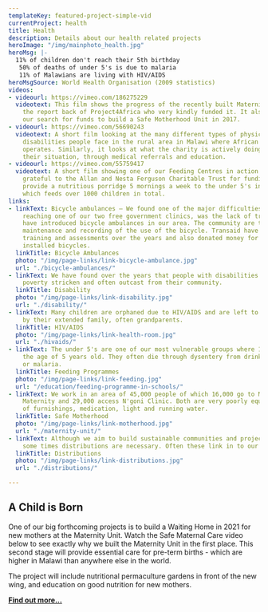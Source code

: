 ```yaml
---
templateKey: featured-project-simple-vid
currentProject: health
title: Health
description: Details about our health related projects
heroImage: "/img/mainphoto_health.jpg"
heroMsg: |-
  11% of children don't reach their 5th birthday
   50% of deaths of under 5's is due to malaria
   11% of Malawians are living with HIV/AIDS
heroMsgSource: World Health Organisation (2009 statistics)
videos:
- videourl: https://vimeo.com/186275229
  videotext: This film shows the progress of the recently built Maternity Unit and
    the report back of Project4Africa who very kindly funded it. It also explains
    our search for funds to build a Safe Motherhood Unit in 2017.
- videourl: https://vimeo.com/56690243
  videotext: A short film looking at the many different types of physical and mental
    disabilities people face in the rural area in Malawi where African Vision Malawi
    operates. Similarly, it looks at what the charity is actively doing to improve
    their situation, through medical referrals and education.
- videourl: https://vimeo.com/55759417
  videotext: A short film showing one of our Feeding Centres in action. We are very
    grateful to the Allan and Nesta Ferguson Charitable Trust for funding this. We
    provide a nutritious porridge 5 mornings a week to the under 5's in our area,
    which feeds over 1000 children in total.
links:
- linkText: Bicycle ambulances — We found one of the major difficulties for people
    reaching one of our two free government clinics, was the lack of transport. We
    have introduced bicycle ambulances in our area. The community are trained on the
    maintenance and recording of the use of the bicycle. Transaid have helped with
    training and assessments over the years and also donated money for 2 of the latest
    installed bicycles.
  linkTitle: Bicycle Ambulances
  photo: "/img/page-links/link-bicycle-ambulance.jpg"
  url: "./bicycle-ambulances/"
- linkText: We have found over the years that people with disabilities are the most
    poverty stricken and often outcast from their community.
  linkTitle: Disability
  photo: "/img/page-links/link-disability.jpg"
  url: "./disability/"
- linkText: Many children are orphaned due to HIV/AIDS and are left to be looked after
    by their extended family, often grandparents.
  linkTitle: HIV/AIDS
  photo: "/img/page-links/link-health-room.jpg"
  url: "./hivaids/"
- linkText: The under 5's are one of our most vulnerable groups where 11% never reach
    the age of 5 years old. They often die through dysentery from drinking dirty water,
    or malaria.
  linkTitle: Feeding Programmes
  photo: "/img/page-links/link-feeding.jpg"
  url: "/education/feeding-programme-in-schools/"
- linkText: We work in an area of 45,000 people of which 16,000 go to M'bang'ombe
    Maternity and 29,000 access N'goni Clinic. Both are very poorly equiped in terms
    of furnishings, medication, light and running water.
  linkTitle: Safe Motherhood
  photo: "/img/page-links/link-motherhood.jpg"
  url: "./maternity-unit/"
- linkText: Although we aim to build sustainable communities and projects, unfortunately
    some times distributions are necessary. Often these link in to our health projects.
  linkTitle: Distributions
  photo: "/img/page-links/link-distributions.jpg"
  url: "./distributions/"

---
```

## A Child is Born

One of our big forthcoming projects is to build a Waiting Home in 2021 for new mothers at the Maternity Unit. Watch the Safe Maternal Care video below to see exactly why we built the Maternity Unit in the first place. This second stage will provide essential care for pre-term births - which are higher in Malawi than anywhere else in the world.

The project will include nutritional permaculture gardens in front of the new wing, and education on good nutrition for new mothers.

[**Find out more...**](/health/a-child-is-born/)